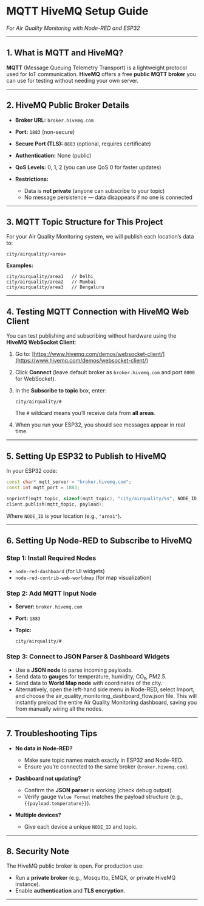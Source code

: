 

# **MQTT HiveMQ Setup Guide**

*For Air Quality Monitoring with Node-RED and ESP32*

---

## **1. What is MQTT and HiveMQ?**

**MQTT** (Message Queuing Telemetry Transport) is a lightweight protocol used for IoT communication.
**HiveMQ** offers a free **public MQTT broker** you can use for testing without needing your own server.

---

## **2. HiveMQ Public Broker Details**

* **Broker URL:** `broker.hivemq.com`
* **Port:** `1883` (non-secure)
* **Secure Port (TLS):** `8883` (optional, requires certificate)
* **Authentication:** None (public)
* **QoS Levels:** 0, 1, 2 (you can use QoS 0 for faster updates)
* **Restrictions:**

  * Data is **not private** (anyone can subscribe to your topic)
  * No message persistence — data disappears if no one is connected

---

## **3. MQTT Topic Structure for This Project**

For your Air Quality Monitoring system, we will publish each location’s data to:

```
city/airquality/<area>
```

**Examples:**

```
city/airquality/area1   // Delhi
city/airquality/area2   // Mumbai
city/airquality/area3   // Bengaluru
```

---

## **4. Testing MQTT Connection with HiveMQ Web Client**

You can test publishing and subscribing without hardware using the **HiveMQ WebSocket Client**:

1. Go to: [https://www.hivemq.com/demos/websocket-client/](https://www.hivemq.com/demos/websocket-client/)
2. Click **Connect** (leave default broker as `broker.hivemq.com` and port `8000` for WebSocket).
3. In the **Subscribe to topic** box, enter:

   ```
   city/airquality/#
   ```

   The `#` wildcard means you’ll receive data from **all areas**.
4. When you run your ESP32, you should see messages appear in real time.

---

## **5. Setting Up ESP32 to Publish to HiveMQ**

In your ESP32 code:

```cpp
const char* mqtt_server = "broker.hivemq.com";
const int mqtt_port = 1883;

snprintf(mqtt_topic, sizeof(mqtt_topic), "city/airquality/%s", NODE_ID);
client.publish(mqtt_topic, payload);
```

Where `NODE_ID` is your location (e.g., `"area1"`).

---

## **6. Setting Up Node-RED to Subscribe to HiveMQ**

### Step 1: Install Required Nodes

* `node-red-dashboard` (for UI widgets)
* `node-red-contrib-web-worldmap` (for map visualization)

### Step 2: Add MQTT Input Node

* **Server:** `broker.hivemq.com`
* **Port:** `1883`
* **Topic:**

  ```
  city/airquality/#
  ```

### Step 3: Connect to JSON Parser & Dashboard Widgets

* Use a **JSON node** to parse incoming payloads.
* Send data to **gauges** for temperature, humidity, CO₂, PM2.5.
* Send data to **World Map node** with coordinates of the city.
* Alternatively, open the left-hand side menu in Node-RED, select Import, and choose the air_quality_monitoring_dashboard_flow.json file. This will instantly preload the entire Air Quality Monitoring dashboard, saving you from manually wiring all the nodes. 
---

## **7. Troubleshooting Tips**

* **No data in Node-RED?**

  * Make sure topic names match exactly in ESP32 and Node-RED.
  * Ensure you’re connected to the same broker (`broker.hivemq.com`).
* **Dashboard not updating?**

  * Confirm the **JSON parser** is working (check debug output).
  * Verify gauge `Value Format` matches the payload structure (e.g., `{{payload.temperature}}`).
* **Multiple devices?**

  * Give each device a unique `NODE_ID` and topic.

---

## **8. Security Note**

The HiveMQ public broker is open. For production use:

* Run a **private broker** (e.g., Mosquitto, EMQX, or private HiveMQ instance).
* Enable **authentication** and **TLS encryption**.

---

